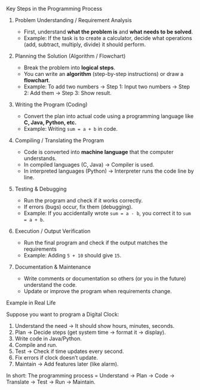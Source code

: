 Key Steps in the Programming Process

1. Problem Understanding / Requirement Analysis

   * First, understand **what the problem is** and **what needs to be solved**.
   * Example: If the task is to create a calculator, decide what operations (add, subtract, multiply, divide) it should perform.


2. Planning the Solution (Algorithm / Flowchart)

   * Break the problem into **logical steps**.
   * You can write an **algorithm** (step-by-step instructions) or draw a **flowchart**.
   * Example: To add two numbers → Step 1: Input two numbers → Step 2: Add them → Step 3: Show result.


3. Writing the Program (Coding)

   * Convert the plan into actual code using a programming language like **C, Java, Python, etc.**
   * Example: Writing `sum = a + b` in code.


4. Compiling / Translating the Program

   * Code is converted into **machine language** that the computer understands.
   * In compiled languages (C, Java) → Compiler is used.
   * In interpreted languages (Python) → Interpreter runs the code line by line.


5. Testing & Debugging

   * Run the program and check if it works correctly.
   * If errors (bugs) occur, fix them (debugging).
   * Example: If you accidentally wrote `sum = a - b`, you correct it to `sum = a + b`.


6. Execution / Output Verification

   * Run the final program and check if the output matches the requirements
   * Example: Adding `5 + 10` should give `15`.


7. Documentation & Maintenance

   * Write comments or documentation so others (or you in the future) understand the code.
   * Update or improve the program when requirements change.


Example in Real Life

Suppose you want to program a Digital Clock:

1. Understand the need → It should show hours, minutes, seconds.
2. Plan → Decide steps (get system time → format it → display).
3. Write code in Java/Python.
4. Compile and run.
5. Test → Check if time updates every second.
6. Fix errors if clock doesn’t update.
7. Maintain → Add features later (like alarm).


In short:
The programming process = Understand → Plan → Code → Translate → Test → Run → Maintain.


